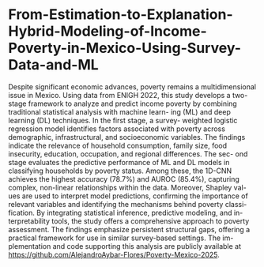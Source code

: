 # From-Estimation-to-Explanation-Hybrid-Modeling-of-Income-Poverty-in-Mexico-Using-Survey-Data-and-ML

Despite significant economic advances, poverty remains a multidimensional issue in Mexico. Using data from ENIGH 2022, this study develops a two-stage framework to analyze and predict income poverty by combining traditional statistical analysis with machine learn- ing (ML) and deep learning (DL) techniques. In the first stage, a survey- weighted logistic regression model identifies factors associated with poverty across demographic, infrastructural, and socioeconomic variables. The findings indicate the relevance of household consumption, family size, food insecurity, education, occupation, and regional differences. The sec- ond stage evaluates the predictive performance of ML and DL models in classifying households by poverty status. Among these, the 1D-CNN achieves the highest accuracy (78.7%) and AUROC (85.4%), capturing complex, non-linear relationships within the data. Moreover, Shapley val- ues are used to interpret model predictions, confirming the importance of relevant variables and identifying the mechanisms behind poverty classi- fication. By integrating statistical inference, predictive modeling, and in- terpretability tools, the study offers a comprehensive approach to poverty assessment. The findings emphasize persistent structural gaps, offering a practical framework for use in similar survey-based settings. The im- plementation and code supporting this analysis are publicly available at https://github.com/AlejandroAybar-Flores/Poverty-Mexico-2025.
